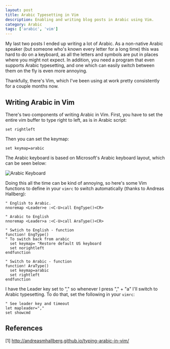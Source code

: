 ```yaml
---
layout: post
title: Arabic Typesetting in Vim
description: Enabling and writing blog posts in Arabic using Vim.
category: Arabic
tags: ['arabic', 'vim']
---
```


My last two posts I ended up writing a lot of Arabic. As a non-native Arabic speaker (but someone who's known every letter for a long time) this was
hard to do on a keyboard, as all the letters and symbols are put in places where you might not expect. In addition, you need a program
that even supports Arabic typesetting, and one which can easily switch between them on the fly is even more annoying.

Thankfully, there's Vim, which I've been using at work pretty consistently for a couple months now.

## Writing Arabic in Vim

There's two components of writing Arabic in Vim. First, you have to set the entire vim buffer to type right to left, as is in Arabic script:

```
set rightleft
```

Then you can set the keymap:

```
set keymap=arabic
```

The Arabic keyboard is based on Microsoft's Arabic keyboard layout, which can be seen below:

![Arabic Keyboard](https://image.shutterstock.com/image-vector/arabic-computer-keyboard-isolated-on-260nw-1008707842.jpg)

Doing this all the time can be kind of annoying, so here's some Vim functions to define in your `vimrc` to switch automatically (thanks to Andreas Hallberg):

```
" English to Arabic.
nnoremap <Leader>e :<C-U>call EngType()<CR>

" Arabic to English
nnoremap <Leader>a :<C-U>call AraType()<CR>

" Swtich to English - function
function! EngType()
" To switch back from arabic
  set keymap= "Restore default US keyboard
  set norightleft
endfunction

" Switch to Arabic - function
function! AraType()
  set keymap=arabic
  set rightleft
endfunction
```

I have the Leader key set to "," so whenever I press "," + "a" I'll switch to Arabic typesetting. To do that, set the following in your `vimrc`:

```
" See leader key and timeout
let mapleader=","
set showcmd
```

## References

[1] http://andreasmhallberg.github.io/typing-arabic-in-vim/
